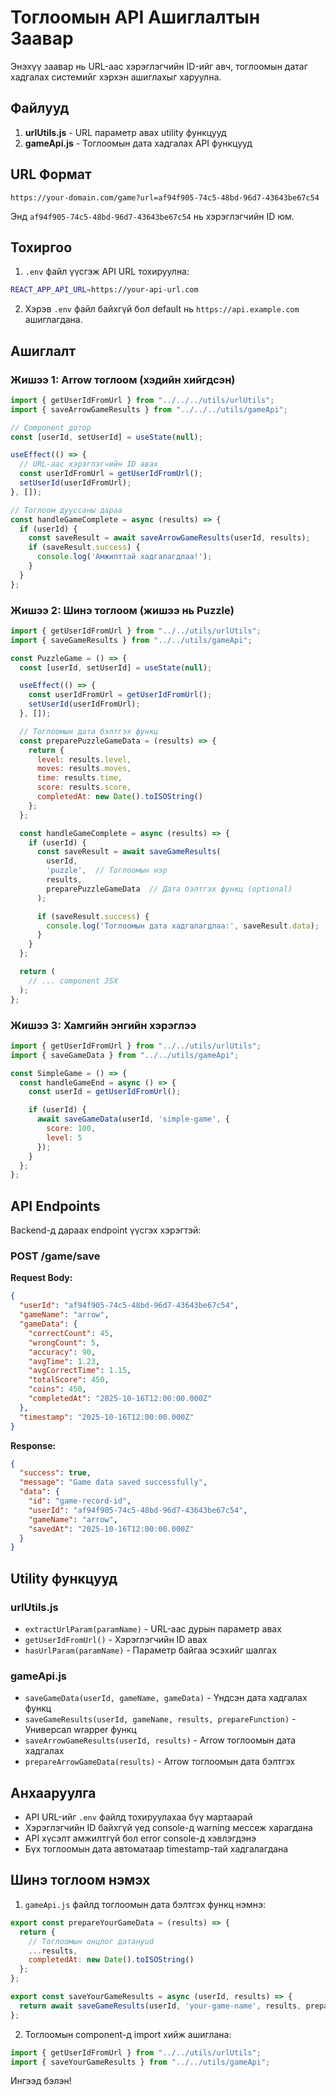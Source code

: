 # Тоглоомын API Ашиглалтын Заавар

Энэхүү заавар нь URL-аас хэрэглэгчийн ID-ийг авч, тоглоомын датаг хадгалах системийг хэрхэн ашиглахыг харуулна.

## Файлууд

1. **urlUtils.js** - URL параметр авах utility функцууд
2. **gameApi.js** - Тоглоомын дата хадгалах API функцууд

## URL Формат

```
https://your-domain.com/game?url=af94f905-74c5-48bd-96d7-43643be67c54
```

Энд `af94f905-74c5-48bd-96d7-43643be67c54` нь хэрэглэгчийн ID юм.

## Тохиргоо

1. `.env` файл үүсгэж API URL тохируулна:

```bash
REACT_APP_API_URL=https://your-api-url.com
```

2. Хэрэв `.env` файл байхгүй бол default нь `https://api.example.com` ашиглагдана.

## Ашиглалт

### Жишээ 1: Arrow тоглоом (хэдийн хийгдсэн)

```javascript
import { getUserIdFromUrl } from "../../../utils/urlUtils";
import { saveArrowGameResults } from "../../../utils/gameApi";

// Component дотор
const [userId, setUserId] = useState(null);

useEffect(() => {
  // URL-аас хэрэглэгчийн ID авах
  const userIdFromUrl = getUserIdFromUrl();
  setUserId(userIdFromUrl);
}, []);

// Тоглоом дууссаны дараа
const handleGameComplete = async (results) => {
  if (userId) {
    const saveResult = await saveArrowGameResults(userId, results);
    if (saveResult.success) {
      console.log('Амжилттай хадгалагдлаа!');
    }
  }
};
```

### Жишээ 2: Шинэ тоглоом (жишээ нь Puzzle)

```javascript
import { getUserIdFromUrl } from "../../utils/urlUtils";
import { saveGameResults } from "../../utils/gameApi";

const PuzzleGame = () => {
  const [userId, setUserId] = useState(null);

  useEffect(() => {
    const userIdFromUrl = getUserIdFromUrl();
    setUserId(userIdFromUrl);
  }, []);

  // Тоглоомын дата бэлтгэх функц
  const preparePuzzleGameData = (results) => {
    return {
      level: results.level,
      moves: results.moves,
      time: results.time,
      score: results.score,
      completedAt: new Date().toISOString()
    };
  };

  const handleGameComplete = async (results) => {
    if (userId) {
      const saveResult = await saveGameResults(
        userId,
        'puzzle',  // Тоглоомын нэр
        results,
        preparePuzzleGameData  // Дата бэлтгэх функц (optional)
      );

      if (saveResult.success) {
        console.log('Тоглоомын дата хадгалагдлаа:', saveResult.data);
      }
    }
  };

  return (
    // ... component JSX
  );
};
```

### Жишээ 3: Хамгийн энгийн хэрэглээ

```javascript
import { getUserIdFromUrl } from "../../utils/urlUtils";
import { saveGameData } from "../../utils/gameApi";

const SimpleGame = () => {
  const handleGameEnd = async () => {
    const userId = getUserIdFromUrl();

    if (userId) {
      await saveGameData(userId, 'simple-game', {
        score: 100,
        level: 5
      });
    }
  };
};
```

## API Endpoints

Backend-д дараах endpoint үүсгэх хэрэгтэй:

### POST /game/save

**Request Body:**
```json
{
  "userId": "af94f905-74c5-48bd-96d7-43643be67c54",
  "gameName": "arrow",
  "gameData": {
    "correctCount": 45,
    "wrongCount": 5,
    "accuracy": 90,
    "avgTime": 1.23,
    "avgCorrectTime": 1.15,
    "totalScore": 450,
    "coins": 450,
    "completedAt": "2025-10-16T12:00:00.000Z"
  },
  "timestamp": "2025-10-16T12:00:00.000Z"
}
```

**Response:**
```json
{
  "success": true,
  "message": "Game data saved successfully",
  "data": {
    "id": "game-record-id",
    "userId": "af94f905-74c5-48bd-96d7-43643be67c54",
    "gameName": "arrow",
    "savedAt": "2025-10-16T12:00:00.000Z"
  }
}
```

## Utility функцууд

### urlUtils.js

- `extractUrlParam(paramName)` - URL-аас дурын параметр авах
- `getUserIdFromUrl()` - Хэрэглэгчийн ID авах
- `hasUrlParam(paramName)` - Параметр байгаа эсэхийг шалгах

### gameApi.js

- `saveGameData(userId, gameName, gameData)` - Үндсэн дата хадгалах функц
- `saveGameResults(userId, gameName, results, prepareFunction)` - Универсал wrapper функц
- `saveArrowGameResults(userId, results)` - Arrow тоглоомын дата хадгалах
- `prepareArrowGameData(results)` - Arrow тоглоомын дата бэлтгэх

## Анхааруулга

- API URL-ийг `.env` файлд тохируулахаа бүү мартаарай
- Хэрэглэгчийн ID байхгүй үед console-д warning мессеж харагдана
- API хүсэлт амжилтгүй бол error console-д хэвлэгдэнэ
- Бүх тоглоомын дата автоматаар timestamp-тай хадгалагдана

## Шинэ тоглоом нэмэх

1. `gameApi.js` файлд тоглоомын дата бэлтгэх функц нэмнэ:

```javascript
export const prepareYourGameData = (results) => {
  return {
    // Тоглоомын онцлог датануud
    ...results,
    completedAt: new Date().toISOString()
  };
};

export const saveYourGameResults = async (userId, results) => {
  return await saveGameResults(userId, 'your-game-name', results, prepareYourGameData);
};
```

2. Тоглоомын component-д import хийж ашиглана:

```javascript
import { getUserIdFromUrl } from "../../utils/urlUtils";
import { saveYourGameResults } from "../../utils/gameApi";
```

Ингээд бэлэн!
